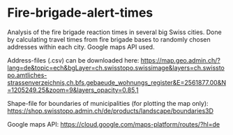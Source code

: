 # Fire-brigade-alert-times
Analysis of the fire brigade reaction times in several big Swiss cities. Done by calculating travel times from fire brigade bases to randomly chosen addresses within each city. Google maps API used.

Address-files (.csv) can be downloaded here: https://map.geo.admin.ch/?lang=de&topic=ech&bgLayer=ch.swisstopo.swissimage&layers=ch.swisstopo.amtliches-strassenverzeichnis,ch.bfs.gebaeude_wohnungs_register&E=2561877.00&N=1205249.25&zoom=9&layers_opacity=0.85,1

Shape-file for boundaries of municipalities (for plotting the map only): https://shop.swisstopo.admin.ch/de/products/landscape/boundaries3D

Google maps API: https://cloud.google.com/maps-platform/routes/?hl=de
